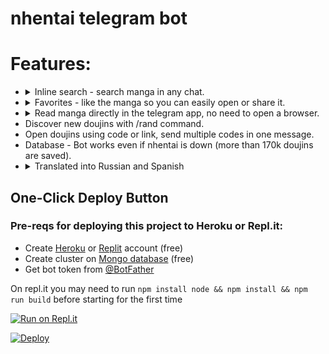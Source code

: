 # nhentai telegram bot

# Features:

- <details>
    <summary>
      Inline search - search manga in any chat.
    </summary>
    <img src="https://i.postimg.cc/N0pMD78j/image.png" alt="Search">
  </details>
- <details>
    <summary>
      Favorites - like the manga so you can easily open or share it.
    </summary>
    <img src="https://i.postimg.cc/Hk0ZyCCj/Screenshot-from-2020-11-22-21-05-13.png" alt="Favorites">
  </details>
- <details>
    <summary>
      Read manga directly in the telegram app, no need to open a browser.
    </summary>
    <img src="https://i.postimg.cc/G36TNCVw/image.png" alt="Instant preview">
  </details>
- Discover new doujins with /rand command.
- Open doujins using code or link, send multiple codes in one message.
- Database - Bot works even if nhentai is down (more than 170k doujins are saved).
- <details>
    <summary>
      Translated into Russian and Spanish
    </summary>
    <img src="https://i.postimg.cc/7Zs7Y2hd/image.png" alt="Language selection">
  </details>

## One-Click Deploy Button
### Pre-reqs for deploying this project to Heroku or Repl.it:

- Create [Heroku](https://signup.heroku.com/) or [Replit](https://replit.com/signup) account (free)
- Create cluster on [Mongo database](https://docs.atlas.mongodb.com/getting-started/) (free)
- Get bot token from [@BotFather](https://t.me/BotFather)

On repl.it you may need to run `npm install node && npm install && npm run build` before starting for the first time

[![Run on Repl.it](https://repl.it/badge/github/iamdowner/nhentai-telegram-bot)](https://repl.it/github/iamdowner/nhentai-telegram-bot)

[![Deploy](https://www.herokucdn.com/deploy/button.svg)](https://heroku.com/deploy?template=https://github.com/iamdowner/nhentai-telegram-bot)
